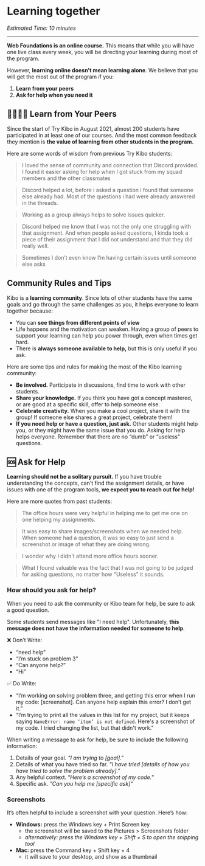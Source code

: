 # Learning together

*Estimated Time: 10 minutes*

---

**Web Foundations is an online course.** This means that while you will have one live class every week, you will be directing your learning during most of the program.

However, **learning online doesn’t mean learning alone**. We believe that you will get the most out of the program if you:

1. **Learn from your peers**
2. **Ask for help when you need it**

## 👨‍👩‍👧‍👧 Learn from Your Peers

Since the start of Try Kibo in August 2021, almost 200 students have participated in at least one of our courses. And the most common feedback they mention is **the value of learning from other students in the program.**

Here are some words of wisdom from previous Try Kibo students:

> I loved the sense of community and connection that Discord provided. I found it easier asking for help when I got stuck from my squad members and the other classmates
> 

> Discord helped a lot, before i asked a question i found that someone else already had. Most of the questions i had were already answered in the threads.
> 

> Working as a group always helps to solve issues quicker.
> 

> Discord helped me know that I was not the only one struggling with that assignment. And when people asked questions, I kinda took a piece of their assignment that I did not understand and that they did really well.
> 

> Sometimes I don’t even know I’m having certain issues until someone else asks
> 

## Community Rules and Tips

Kibo is a **learning community**. Since lots of other students have the same goals and go through the same challenges as you, it helps everyone to learn together because:

- You can **see things from different points of view**
- Life happens and the motivation can weaken. Having a group of peers to support your learning can help you power through, even when times get hard.
- There is **always someone available to help,** but this is only useful if you ask.

Here are some tips and rules for making the most of the Kibo learning community:

- **Be involved.** Participate in discussions, find time to work with other students.
- **Share your knowledge.** If you think you have got a concept mastered, or are good at a specific skill, offer to help someone else.
- **Celebrate creativity.** When you make a cool project, share it with the group! If someone else shares a great project, celebrate them!
- **If you need help or have a question, just ask.** Other students might help you, or they might have the same issue that you do. Asking for help helps everyone. Remember that there are no “dumb” or “useless” questions.

## 🆘 Ask for Help

**Learning should not be a solitary pursuit.** If you have trouble understanding the concepts, can't find the assignment details, or have issues with one of the program tools, **we expect you to reach out for help!**

Here are more quotes from past students:

> The office hours were very helpful in helping me to get me one on one helping my assignments.
> 

> It was easy to share images/screenshots when we needed help. When someone had a question, it was so easy to just send a screenshot or image of what they are doing wrong.
> 

> I wonder why I didn't attend more office hours sooner.
> 

> What I found valuable was the fact that I was not going to be judged for asking questions, no matter how "Useless" it sounds.
> 

### **How should you ask for help?**

When you need to ask the community or Kibo team for help, be sure to ask a good question.

Some students send messages like "I need help". Unfortunately, **this message does not have the information needed for someone to help**.

❌ Don’t Write:

- “need help”
- “I’m stuck on problem 3”
- “Can anyone help?”
- “Hi”

✅ Do Write:

- “I’m working on solving problem three, and getting this error when I run my code: [screenshot]. Can anyone help explain this error? I don’t get it.”
- “I’m trying to print all the values in this list for my project, but it keeps saying `NameError: name ‘item’ is not defined`. Here's a screenshot of my code. I tried changing the list, but that didn't work."

When writing a message to ask for help, be sure to include the following information:

1. Details of your goal. *"I am trying to [goal]."* 
2. Details of what you have tried so far. *"I have tried [details of how you have tried to solve the problem already]."*
3. Any helpful context. “*Here’s a screenshot of my code.*"
4. Specific ask. *"Can you help me [specific ask]"*

### Screenshots

It’s often helpful to include a screenshot with your question. Here’s how:

- **Windows:** press the Windows key + Print Screen key
    - the screenshot will be saved to the Pictures > Screenshots folder
    - *alternatively: press the Windows key + Shift + S to open the snipping tool*
- **Mac:** press the Command key + Shift key + 4
    - it will save to your desktop, and show as a thumbnail